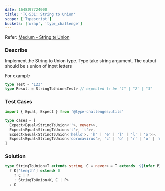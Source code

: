 ```yaml
---
date: 1648397724000
title: 'TC-531: String to Union'
scope: ['Typescript']
buckets: ['wrap', 'type_challenge']
---
```


Refer: [Medium - String to Union](https://github.com/type-challenges/type-challenges/blob/master/questions/531-medium-string-to-union/README.md)

### Describe

Implement the String to Union type. Type take string argument. The output should be a union of input letters

For example

```typescript
type Test = '123'
type Result = StringToUnion<Test> // expected to be "1" | "2" | "3"
```

### Test Cases

```typescript
import { Equal, Expect } from '@type-challenges/utils'

type cases = [
  Expect<Equal<StringToUnion<''>, never>>,
  Expect<Equal<StringToUnion<'t'>, 't'>>,
  Expect<Equal<StringToUnion<'hello'>, 'h' | 'e' | 'l' | 'l' | 'o'>>,
  Expect<Equal<StringToUnion<'coronavirus'>, 'c' | 'o' | 'r' | 'o' | 'n' | 'a' | 'v' | 'i' | 'r' | 'u' | 's'>>
]
```

### Solution

```typescript
type StringToUnion<T extends string, C = never> = T extends `${infer P}${infer K}`
  ? K['length'] extends 0
    ? C | P
    : StringToUnion<K, C | P>
  : C
```
